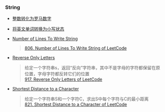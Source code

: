 ### String

- [整数转化为罗马数字](/String/int2roman.md)

- [将英文单词转换为小写状态](/String/to_low_case.md)

- [Number of Lines To Write String](/String/lines_of_string.md)
	> [806. Number of Lines To Write String of LeetCode](https://leetcode.com/problems/number-of-lines-to-write-string/description/)

- [Reverse Only Letters](/String/reverse_only_letters.md)
	> 给定一个字符串s，返回“反向”字符串，其中不是字母的字符都保留在原位置，字母字符都反转它们的位置  
	  [917. Reverse Only Letters of LeetCode](https://leetcode.com/problems/reverse-only-letters/description/)

- [Shortest Distance to a Character](/String/shortestToChar.md)
	> 给定一个字符串S和一个字符C，求出S中每个字符与C的最小距离  
	  [821. Shortest Distance to a Character of LeetCode](https://leetcode.com/problems/shortest-distance-to-a-character/description/)